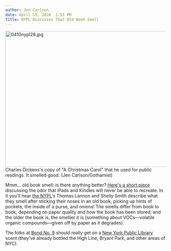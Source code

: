 ```yaml
---
author: Jen Carlson
date: April 15, 2010  1:51 PM
title: NYPL Discusses That Old Book Smell
---
```


<p><span class="mt-enclosure mt-enclosure-image" style="display: inline;"> <img alt="0410nypl28.jpg" src="https://web.archive.org/web/20110629180039im_/http://gothamist.com/attachments/arts_jen/0410nypl28.jpg" width="640" height="427" class="image-none"> </span><br>
<span class="photo_caption">Charles Dickens&apos;s copy of &quot;A Christmas Carol&quot; that he used for public readings. It smelled good. (Jen Carlson/Gothamist)</span></p>

<p>Mmm... old book smell: is there anything better? <a href="https://web.archive.org/web/20110629180039/http://www.theworld.org/2010/04/14/the-sweet-smell-of-literature/">Here&apos;s a short piece</a> discussing the odor that iPads and Kindles will never be able to recreate. In it you&apos;ll hear <a href="https://web.archive.org/web/20110629180039/http://gothamist.com/tags/nypl">the NYPL</a>&apos;s Thomas Lannon and Shelly Smith describe what they smell after sticking their noses in an old book, picking up hints of pockets, the inside of a purse, and onions! The smells differ from book to book, depending on paper quality and how the book has been stored; and the older the book is, the smellier it is (something about VOCs&#x2014;volatile organic compounds&#x2014;given off by paper as it degrades). </p>

<p>The folks at <a href="https://web.archive.org/web/20110629180039/http://gothamist.com/2008/03/03/andy_warhol_get.php">Bond No. 9</a> should really get on a <a href="https://web.archive.org/web/20110629180039/http://gothamist.com/2009/05/05/nypl.php">New York Public Library</a> scent (they&apos;ve already bottled the High Line, Bryant Park, and other areas of NYC).</p>